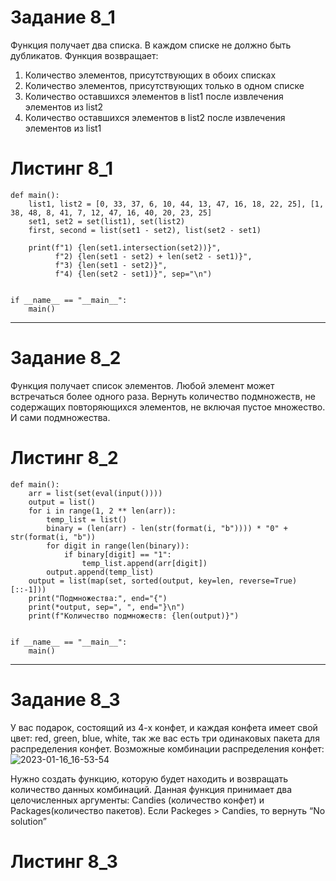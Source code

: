 # Задание 8_1
Функция получает два списка. В каждом списке не должно быть дубликатов.
Функция возвращает:
1) Количество элементов, присутствующих в обоих списках
2) Количество элементов, присутствующих только в одном списке
3) Количество оставшихся элементов в list1 после извлечения элементов из list2
4) Количество оставшихся элементов в list2 после извлечения элементов из list1
# Листинг 8_1
```Py
def main():
    list1, list2 = [0, 33, 37, 6, 10, 44, 13, 47, 16, 18, 22, 25], [1, 38, 48, 8, 41, 7, 12, 47, 16, 40, 20, 23, 25]
    set1, set2 = set(list1), set(list2)
    first, second = list(set1 - set2), list(set2 - set1)

    print(f"1) {len(set1.intersection(set2))}",
          f"2) {len(set1 - set2) + len(set2 - set1)}",
          f"3) {len(set1 - set2)}",
          f"4) {len(set2 - set1)}", sep="\n")


if __name__ == "__main__":
    main()
```
________
# Задание 8_2
Функция получает список элементов. Любой элемент может встречаться более одного раза.
Вернуть количество подмножеств, не содержащих повторяющихся элементов, не включая пустое множество. И сами подмножества.
# Листинг 8_2
```Py
def main():
    arr = list(set(eval(input())))
    output = list()
    for i in range(1, 2 ** len(arr)):
        temp_list = list()
        binary = (len(arr) - len(str(format(i, "b")))) * "0" + str(format(i, "b"))
        for digit in range(len(binary)):
            if binary[digit] == "1":
                temp_list.append(arr[digit])
        output.append(temp_list)
    output = list(map(set, sorted(output, key=len, reverse=True)[::-1]))
    print("Подмножества:", end="{")
    print(*output, sep=", ", end="}\n")
    print(f"Количество подмножеств: {len(output)}")


if __name__ == "__main__":
    main()
```
________
# Задание 8_3
У вас подарок, состоящий из 4-х конфет, и каждая конфета имеет свой цвет: red, green, blue, white, так же вас есть три одинаковых пакета для распределения конфет. Возможные комбинации распределения конфет:
![2023-01-16_16-53-54](https://user-images.githubusercontent.com/115029692/212694385-724f55ad-4ad5-4a2c-9d38-2abeb08c1e88.png)

Нужно создать функцию, которую будет находить и возвращать количество данных комбинаций. Данная функция принимает два целочисленных аргументы: Candies (количество конфет) и Packages(количество пакетов). Если Packeges > Candies, то вернуть “No solution”
# Листинг 8_3
```Py

```
